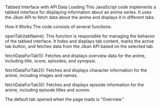 Tabbed Interface with API Data Loading
This JavaScript code implements a tabbed interface for displaying information about an anime series. It uses the Jikan API to fetch data about the anime and displays it in different tabs.

How it Works
The code consists of several functions:

openTab(tabName): This function is responsible for managing the behavior of the tabbed interface. It hides and displays tab content, marks the active tab button, and fetches data from the Jikan API based on the selected tab.

fetchDataForTab1(): Fetches and displays overview data for the anime, including title, score, episodes, and synopsis.

fetchDataForTab2(): Fetches and displays character information for the anime, including images and names.

fetchDataForTab3(): Fetches and displays episode information for the anime, including episode titles and scores.

The default tab opened when the page loads is "Overview."

